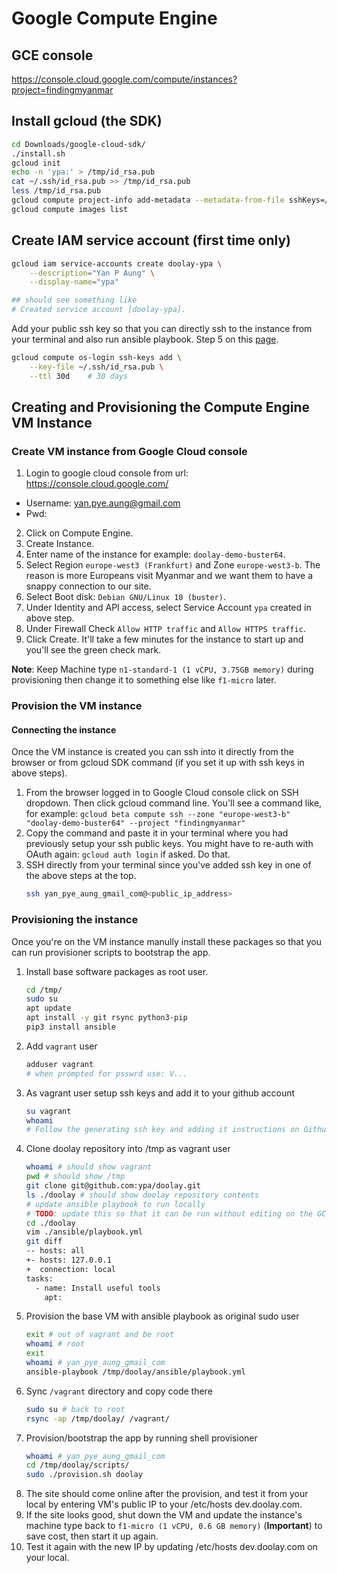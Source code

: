 # Google Compute Engine

## GCE console

https://console.cloud.google.com/compute/instances?project=findingmyanmar

## Install gcloud (the SDK)

```sh
cd Downloads/google-cloud-sdk/
./install.sh
gcloud init
echo -n 'ypa:' > /tmp/id_rsa.pub
cat ~/.ssh/id_rsa.pub >> /tmp/id_rsa.pub
less /tmp/id_rsa.pub
gcloud compute project-info add-metadata --metadata-from-file sshKeys=/tmp/id_rsa.pub
gcloud compute images list
```

## Create IAM service account (first time only)

```sh
gcloud iam service-accounts create doolay-ypa \
    --description="Yan P Aung" \
    --display-name="ypa"

## should see something like
# Created service account [doolay-ypa].
```

Add your public ssh key so that you can directly ssh to the instance from your terminal and also run ansible playbook.
Step 5 on this [page](https://cloud.google.com/compute/docs/instances/managing-instance-access).

```sh
gcloud compute os-login ssh-keys add \
    --key-file ~/.ssh/id_rsa.pub \
    --ttl 30d    # 30 days
```

## Creating and Provisioning the Compute Engine VM Instance

### Create VM instance from Google Cloud console

1. Login to google cloud console from url: https://console.cloud.google.com/

- Username: yan.pye.aung@gmail.com
- Pwd:

2. Click on Compute Engine.
3. Create Instance.
4. Enter name of the instance for example: `doolay-demo-buster64`.
5. Select Region `europe-west3 (Frankfurt)` and Zone `europe-west3-b`. The reason is more Europeans visit Myanmar and we want them to have a snappy connection to our site.
6. Select Boot disk: `Debian GNU/Linux 10 (buster)`.
7. Under Identity and API access, select Service Account `ypa` created in above step.
8. Under Firewall Check `Allow HTTP traffic` and `Allow HTTPS traffic`.
9. Click Create. It'll take a few minutes for the instance to start up and you'll see the green check mark.

**Note**: Keep Machine type `n1-standard-1 (1 vCPU, 3.75GB memory)` during provisioning then change it to something else like `f1-micro` later.

### Provision the VM instance

#### Connecting the instance

Once the VM instance is created you can ssh into it directly from the browser or from gcloud SDK command (if you set it up with ssh keys in above steps).

1. From the browser logged in to Google Cloud console click on SSH dropdown. Then click gcloud command line.
   You'll see a command like, for example: `gcloud beta compute ssh --zone "europe-west3-b" "doolay-demo-buster64" --project "findingmyanmar"`
2. Copy the command and paste it in your terminal where you had previously setup your ssh public keys.
   You might have to re-auth with OAuth again: `gcloud auth login` if asked. Do that.
3. SSH directly from your terminal since you've added ssh key in one of the above steps at the top.
   ```sh
   ssh yan_pye_aung_gmail_com@<public_ip_address>
   ```

### Provisioning the instance

Once you're on the VM instance manully install these packages so that you can run provisioner scripts to bootstrap the app.

1. Install base software packages as root user.
   ```sh
   cd /tmp/
   sudo su
   apt update
   apt install -y git rsync python3-pip
   pip3 install ansible
   ```
2. Add `vagrant` user
   ```sh
   adduser vagrant
   # when prompted for psswrd use: V...
   ```
3. As vagrant user setup ssh keys and add it to your github account
   ```sh
   su vagrant
   whoami
   # Follow the generating ssh key and adding it instructions on Github at: https://help.github.com/en/enterprise/2.15/user/articles/generating-a-new-ssh-key-and-adding-it-to-the-ssh-agent
   ```
4. Clone doolay repository into /tmp as vagrant user
   ```sh
   whoami # should show vagrant
   pwd # should show /tmp
   git clone git@github.com:ypa/doolay.git
   ls ./doolay # should show doolay repository contents
   # update ansible playbook to run locally
   # TODO: update this so that it can be run without editing on the GCE VM.
   cd ./doolay
   vim ./ansible/playbook.yml
   git diff
   -- hosts: all
   +- hosts: 127.0.0.1
   +  connection: local
   tasks:
     - name: Install useful tools
       apt:
   ```
5. Provision the base VM with ansible playbook as original sudo user
   ```sh
   exit # out of vagrant and be root
   whoami # root
   exit
   whoami # yan_pye_aung_gmail_com
   ansible-playbook /tmp/doolay/ansible/playbook.yml
   ```
6. Sync `/vagrant` directory and copy code there
   ```sh
   sudo su # back to root
   rsync -ap /tmp/doolay/ /vagrant/
   ```
7. Provision/bootstrap the app by running shell provisioner
   ```sh
   whoami # yan_pye_aung_gmail_com
   cd /tmp/doolay/scripts/
   sudo ./provision.sh doolay
   ```
8. The site should come online after the provision, and test it from your local by entering VM's public IP to your /etc/hosts dev.doolay.com.
9. If the site looks good, shut down the VM and update the instance's machine type back to `f1-micro (1 vCPU, 0.6 GB memory)` (**Important**) to save cost, then start it up again.
10. Test it again with the new IP by updating /etc/hosts dev.doolay.com on your local.
